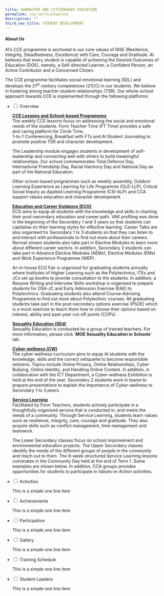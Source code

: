 ```yaml
---
title: CHARACTER AND CITIZENSHIP EDUCATION
permalink: /co-curriculum/cce
description: ""
third_nav_title: STUDENT DEVELOPMENT
---
```

<h4><strong>About Us</strong></h4>
<p>AI&rsquo;s CCE programme is anchored in our core values of RISE (Resilience, Integrity, Steadfastness, Excellence) with Care, Courage and Gratitude. AI believes that every student is capable of achieving the Desired Outcomes of Education (DOE), namely, a Self-directed Learner, a Confident Person, an Active Contributor and a Concerned Citizen.</p>
<p>The CCE programme facilitates social-emotional learning (SEL) and develops the 21<sup>st</sup>&nbsp;century competences (21CC) in our students. We believe in fostering strong teacher-student relationships (TSR). Our whole-school approach towards CCE is implemented through the following platforms:</p>
<ul class="jekyllcodex_accordion">
<li><input id="accordion1" type="checkbox" /> <label for="accordion1">Overview</label>
<div>
<p><strong><u>CCE Lessons and School-based Programmes<br /></u></strong>The weekly CCE lessons focus on addressing the social and emotional needs of the students. Form Teacher Time (FT Time) provides a safe and caring platform for Circle Time,<br />1-to-1 Conferencing, Breakfast with FTs and AI Student Journaling to promote positive TSR and character development.</p>
<p>The Leadership module engages students in development of self-leadership and connecting well with others to build meaningful relationships. Our school commemorates Total Defence Day, International Friendship Day, Racial Harmony Day and National Day as part of the National Education.</p>
<p>Other school-based programmes such as weekly assembly, Outdoor Learning Experience as Learning for Life Programme (OLE-LLP), Critical Social Inquiry as Applied Learning Programme (CSI-ALP) and CCA support values education and character development.</p>
<p><strong><u>Education and Career Guidance (ECG)<br /></u></strong>ECG aims to equip all students with the knowledge and skills in charting their post-secondary education and career path. VAK profiling was done in the beginning of the Secondary 1 and 3 years so that students can capitalise on their learning styles for effective learning. Career Talks are also organised for Secondary 1 to 3 students so that they can listen to and interact with professionals to find out more about their careers. Normal stream students also take part in Elective Modules to learn more about different career sectors. In addition, Secondary 3 students can take part in Advance Elective Modules (AEMs), Elective Modules (EMs) and Work Experience Programme (WEP).</p>
<p>An in-house ECG Fair is organised for graduating students annually where Institutes of Higher Learning such as the Polytechnics, ITEs and JCs set up booths to provide consultation to the students. In addition, a Resume Writing and Interview Skills workshop is organised to prepare students for DSA-JC and Early Admission Exercise (EAE) to Polytechnics. Graduating students also attend Course-Advising Programme to find out more about Polytechnic courses. All graduating students take part in the post-secondary options exercise (PSOE) which is a mock exercise to teach them how to choose their options based on interest, ability and past-year cut-off points (COPs).</p>
<p><strong><u>Sexuality Education (SEd)<br /></u></strong>Sexuality Education is conducted by a group of trained teachers. For more information, please click '<strong>MOE Sexuality Education in Schools</strong>' tab.</p>
<p><strong><u>Cyber-wellness (CW)<br /></u></strong>The cyber-wellness curriculum aims to equip AI students with the knowledge, skills and the correct netiquette to become responsible netizens. Topics include Online Privacy, Online Relationships, Cyber Bullying, Online Identity, and Handling Online Content. In addition, in collaboration with the ICT Department, a Cyber-wellness Exhibition is held at the end of the year. Secondary 2 students work in teams to prepare presentations to explain the importance of Cyber-wellness to Secondary 1 to 3 peers.</p>
<p><strong><u>Service Learning<br /></u></strong>Facilitated by Form Teachers, students actively participate in a thoughtfully organised service that is conducted in, and meets the needs of a community. Through Service Learning, students learn values such as resilience, integrity, care, courage and gratitude. They also acquire skills such as conflict management, time management and teamwork.</p>
<p>The Lower Secondary classes focus on school improvement and environmental education projects. The Upper Secondary classes identify the needs of the different groups of people in the community and reach out to them. The 9-week structured Service Learning lessons culminates in the Community Day held at the end of Term 1. Some examples are shown below. In addition, CCA groups provides opportunities for students to participate in Values-in-Action activities.</p>
</div>
</li>
<li><input id="accordion2" type="checkbox" /> <label for="accordion2">Activities</label>
<div>
<p>This is a simple one line item</p>
</div>
</li>
<li><input id="accordion3" type="checkbox" /> <label for="accordion3">Achievements</label>
<div>
<p>This is a simple one line item</p>
</div>
</li>
<li><input id="accordion4" type="checkbox" /> <label for="accordion4">Participation</label>
<div>
<p>This is a simple one line item</p>
</div>
</li>
<li><input id="accordion5" type="checkbox" /> <label for="accordion5">Gallery</label>
<div>
<p>This is a simple one line item</p>
</div>
</li>
<li><input id="accordion6" type="checkbox" /> <label for="accordion6">Training Schedule</label>
<div>
<p>This is a simple one line item</p>
</div>
</li>
<li><input id="accordion7" type="checkbox" /> <label for="accordion7">Student Leaders</label>
<div>
<p>This is a simple one line item</p>
</div>
</li>
</ul>